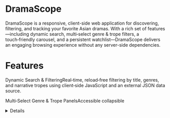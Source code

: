 # DramaScope

DramaScope is a responsive, client-side web application for discovering, filtering, and tracking your favorite Asian dramas. With a rich set of features—including dynamic search, multi‑select genre & trope filters, a touch‑friendly carousel, and a persistent watchlist—DramaScope delivers an engaging browsing experience without any server-side dependencies.

# Features

Dynamic Search & FilteringReal‑time, reload‑free filtering by title, genres, and narrative tropes using client‑side JavaScript and an external JSON data source.

Multi‑Select Genre & Trope PanelsAccessible collapsible <details> panels that let users select multiple genres and tropes simultaneously, applying AND‑logic to refine results.

Touch‑Friendly CarouselA single‑row, horizontally scrollable featured carousel with CSS scroll-snap; hover or tap on a poster to reveal its release year.

Persistent WatchlistAdd or remove dramas from a personal watchlist stored in localStorage, preserving user selections across sessions.

Responsive DesignBuilt with CSS Grid and Flexbox to ensure seamless layouts on mobile, tablet, and desktop viewports.

# Technologies Used

Frontend: HTML5, CSS3 (Flexbox, Grid, CSS Scroll Snap), JavaScript (ES6+)

Data: asset.json for drama metadata (titles, posters, genres, tropes, descriptions)

Storage: Browser localStorage for watchlist persistence

Deployment: GitHub Pages (served from the /docs directory)

# Prerequisites

A modern web browser (Chrome, Firefox, Safari, Edge)

(Optional) A simple HTTP server for local testing, such as Python’s built‑in server:

# Python 3
python3 -m http.server 8000

Installation & Setup

Clone the repository

git clone https://github.com/your-username/DramaScope.git
cd DramaScope/docs

Serve locally (if you want to test before deploying):

# From inside the docs/ folder
python3 -m http.server 8000

Then open http://localhost:8000/index.html in your browser.

Deploy to GitHub Pages

Ensure your index.html, drama.html, watchlist.html, asset.json, images/, and script/ folders all live under the docs/ directory.

Push to main (or master)—GitHub Pages will automatically publish at:https://your-username.github.io/DramaScope/

# Usage

Home Page CarouselSwipe or scroll horizontally through featured dramas. Hover or tap on a poster to reveal the release year.

Discover DramasNavigate to drama.html:

Search: Type in the search bar to filter by title.

Genres & Tropes: Expand the panels, select multiple checkboxes, and watch the results update instantly.

# Manage Watchlist

In the drama cards, click “Add to Watchlist” to save a drama.

View watchlist.html to see saved dramas; click “Remove” to delete from your list.

# Screenshots

![Home Page](images/homepage.png)
Home page

![Discover Page](images/discoverpagescreenshot.png)
Discover page

![Release Page](images/releasespage.png)
Release page

![Watchlist Page](images/watchlistpage.png)
Watchlist page

![Details Page](images/detailspage.png)
Details page

![Sign In Page](docs/screenshots/signin.png)
Sign-in page

![Login Page](images/loginpage.png)
Login page




# Contributing

Contributions are welcome! To propose changes:

Fork the repository.

Create a feature branch (git checkout -b feature/YourFeature).

Make your changes and commit (git commit -m "Add Awesome Feature").

Push to your branch (git push origin feature/YourFeature).

Open a Pull Request against the main branch.

Please follow the project’s Code of Conduct and ensure your code is well-documented and tested.
